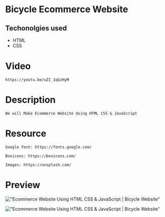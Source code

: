# Bicycle Ecommerce   Website

## Techonolgies used
* HTML
* CSS

# Video

    https://youtu.be/uZI_1qGzHyM

# Description

    We will Make Ecommerce Website Using HTML CSS & JavaScript

# Resource

    Google font: https://fonts.google.com/

    Boxicons: https://boxicons.com/

    Images: https://unsplash.com/

# Preview

!["Ecommerce Website Using HTML CSS & JavaScript | Bicycle Website"](https://user-images.githubusercontent.com/67447840/123276611-836bee80-d52f-11eb-92c6-a09a7aa23927.png "Ecommerce Website Using HTML CSS & JavaScript | Bicycle Website")

!["Ecommerce Website Using HTML CSS & JavaScript | Bicycle Website"](https://user-images.githubusercontent.com/67447840/123276709-9e3e6300-d52f-11eb-8e23-76d49c0017f0.png "Ecommerce Website Using HTML CSS & JavaScript | Bicycle Website")
